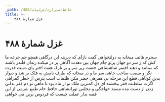 ```yaml
---
_path: /حافظ-شیرازی/غزلیات/488
title: >-
    غزل شمارهٔ ۴۸۸
---
```

# غزل شمارهٔ ۴۸۸

سحرم هاتف میخانه به دولتخواهی
گفت بازآی که دیرینه این درگاهی
همچو جم جرعه ما کش که ز سر دو جهان
پرتو جام جهان بین دهدت آگاهی
بر در میکده رندان قلندر باشند
که ستانند و دهند افسر شاهنشاهی
خشت زیر سر و بر تارک هفت اختر پای
دست قدرت نگر و منصب صاحب جاهی
سر ما و در میخانه که طرف بامش
به فلک بر شد و دیوار بدین کوتاهی
قطع این مرحله بی همرهی خضر مکن
ظلمات است بترس از خطر گمراهی
اگرت سلطنت فقر ببخشند ای دل
کمترین ملک تو از ماه بود تا ماهی
تو دم فقر ندانی زدن از دست مده
مسند خواجگی و مجلس تورانشاهی
حافظ خام طمع شرمی از این قصه بدار
عملت چیست که فردوس برین می خواهی
